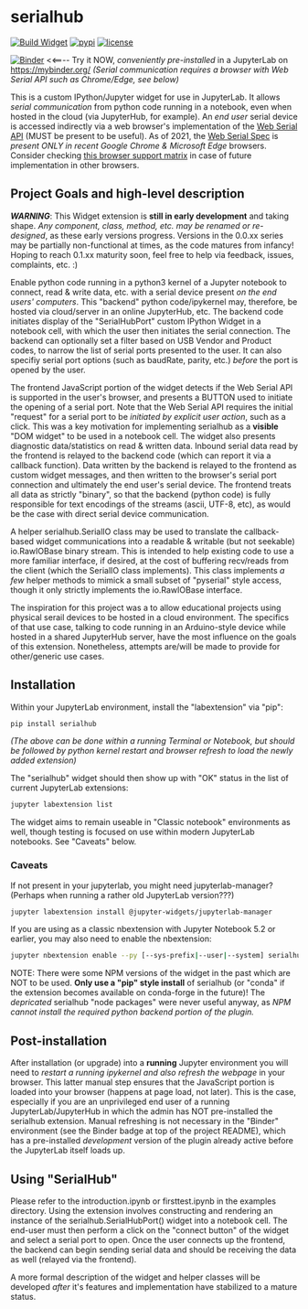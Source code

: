 
# serialhub

[![Build Widget](https://github.com/cdr4eelz/serialhub/actions/workflows/build-widget.yml/badge.svg)](https://github.com/cdr4eelz/serialhub/actions/workflows/build-widget.yml)
[![pypi](https://img.shields.io/pypi/v/serialhub.svg)](https://pypi.python.org/pypi/serialhub)
[![license](https://img.shields.io/github/license/cdr4eelz/serialhub.svg)](https://github.com/cdr4eelz/serialhub/blob/master/LICENSE.txt)

[![Binder](https://mybinder.org/badge_logo.svg)](https://mybinder.org/v2/gh/cdr4eelz/serialhub/master?labpath=examples%2Fintroduction.ipynb)  <<==-- Try it NOW, _conveniently pre-installed_ in a JupyterLab on https://mybinder.org/  _(Serial communication requires a browser with Web Serial API such as Chrome/Edge, see below)_

This is a custom IPython/Jupyter widget for use in JupyterLab.  It allows _serial communication_ from python code running in a notebook, even when hosted in the cloud (via JupyterHub, for example).  An _end user_ serial device is accessed indirectly via a web browser's implementation of the [Web Serial API](https://developer.mozilla.org/en-US/docs/Web/API/Web_Serial_API) (MUST be present to be useful).  As of 2021, the [Web Serial Spec](https://wicg.github.io/serial/) is _present ONLY in recent Google Chrome & Microsoft Edge_ browsers.  Consider checking [this browser support matrix](https://developer.mozilla.org/en-US/docs/Web/API/SerialPort#browser_compatibility) in case of future implementation in other browsers.


## Project Goals and high-level description

**_WARNING_**: This Widget extension is **still in early development** and taking shape.  _Any component, class, method, etc. may be renamed or re-designed_, as these early versions progress.  Versions in the 0.0.xx series may be partially non-functional at times, as the code matures from infancy!  Hoping to reach 0.1.xx maturity soon, feel free to help via feedback, issues, complaints, etc. :)

Enable python code running in a python3 kernel of a Jupyter notebook to connect, read & write data, etc. with a serial device present _on the end users' computers_.  This "backend" python code/ipykernel may, therefore, be hosted via cloud/server in an online JupyterHub, etc.  The backend code initiates display of the "SerialHubPort" custom IPython Widget in a notebook cell, with which the user then initiates the serial connection.  The backend can optionally set a filter based on USB Vendor and Product codes, to narrow the list of serial ports presented to the user.  It can also specifiy serial port options (such as baudRate, parity, etc.) _before_ the port is opened by the user.

The frontend JavaScript portion of the widget detects if the Web Serial API is supported in the user's browser, and presents a BUTTON used to initiate the opening of a serial port.  Note that the Web Serial API requires the initial "request" for a serial port to be _initiated by explicit user action_, such as a click.  This was a key motivation for implementing serialhub as a **visible** "DOM widget" to be used in a notebook cell.  The widget also presents diagnostic data/statistics on read & written data.  Inbound serial data read by the frontend is relayed to the backend code (which can report it via a callback function).  Data written by the backend is relayed to the frontend as custom widget messages, and then written to the browser's serial port connection and ultimately the end user's serial device.  The frontend treats all data as strictly "binary", so that the backend (python code) is fully responsible for text encodings of the streams (ascii, UTF-8, etc), as would be the case with direct serial device communication.

A helper serialhub.SerialIO class may be used to translate the callback-based widget communications into a readable & writable (but not seekable) io.RawIOBase binary stream.  This is intended to help existing code to use a more familiar interface, if desired, at the cost of buffering recv/reads from the client (which the SerialIO class implements).  This class implements _a few_ helper methods to mimick a small subset of "pyserial" style access, though it only strictly implements the io.RawIOBase interface.

The inspiration for this project was a to allow educational projects using physical serail devices to be hosted in a cloud environment.  The specifics of that use case, talking to code running in an Arduino-style device while hosted in a shared JupyterHub server, have the most influence on the goals of this extension.  Nonetheless, attempts are/will be made to provide for other/generic use cases.


## Installation

Within your JupyterLab environment, install the "labextension" via "pip":

```bash
pip install serialhub
```
_(The above can be done within a running Terminal or Notebook, but should be followed by python kernel restart and browser refresh to load the newly added extension)_

The "serialhub" widget should then show up with "OK" status in the list of current JupyterLab extensions:
```bash
jupyter labextension list
```

The widget aims to remain useable in "Classic notebook" environments as well, though testing is focused on use within modern JupyterLab notebooks.  See "Caveats" below.


### Caveats

If not present in your jupyterlab, you might need jupyterlab-manager?  (Perhaps when running a rather old JupyterLab version???)
```bash
jupyter labextension install @jupyter-widgets/jupyterlab-manager
```

If you are using as a classic nbextension with Jupyter Notebook 5.2 or earlier,
 you may also need to enable the nbextension:
```bash
jupyter nbextension enable --py [--sys-prefix|--user|--system] serialhub
```

NOTE:  There were some NPM versions of the widget in the past which are NOT to be used.  **Only use a "pip" style install** of serialhub (or "conda" if the extension becomes available on conda-forge in the future)!  The _depricated_ serialhub "node packages" were never useful anyway, as _NPM cannot install the required python backend portion of the plugin._


## Post-installation

After installation (or upgrade) into a **running** Jupyter environment you will need to _restart a running ipykernel and also refresh the webpage_ in your browser.  This latter manual step ensures that the JavaScript portion is loaded into your browser (happens at page load, not later).  This is the case, especially if you are an unprivileged end user of a running JupyterLab/JupyterHub in which the admin has NOT pre-installed the serialhub extension.  Manual refreshing is not necessary in the "Binder" environment (see the Binder badge at top of the project README), which has a pre-installed _development_ version of the plugin already active before the JupyterLab itself loads up.


## Using "SerialHub"

Please refer to the introduction.ipynb or firsttest.ipynb in the examples directory.  Using the extension involves constructing and rendering an instance of the serialhub.SerialHubPort() widget into a notebook cell.  The end-user must then perform a click on the "connect button" of the widget and select a serial port to open.  Once the user connects up the frontend, the backend can begin sending serial data and should be receiving the data as well (relayed via the frontend).

A more formal description of the widget and helper classes will be developed _after_ it's features and implementation have stabilized to a mature status.
